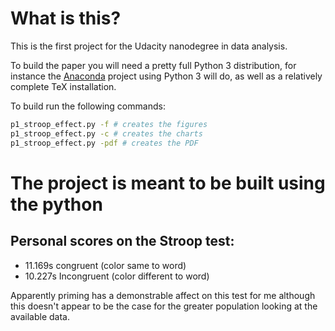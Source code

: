 # What is this?
This is the first project for the Udacity nanodegree in data analysis.  

To build the paper you will need a pretty full Python 3 distribution, for
instance the [Anaconda](https://www.continuum.io/downloads) project using Python 3 will do, as well as a relatively
complete TeX installation.

To build run the following commands:
```bash
p1_stroop_effect.py -f # creates the figures
p1_stroop_effect.py -c # creates the charts
p1_stroop_effect.py -pdf # creates the PDF 
```
# The project is meant to be built using the python 

## Personal scores on the Stroop test:

* 11.169s congruent (color same to word)
* 10.227s Incongruent (color different to word)

Apparently priming has a demonstrable affect on this test for me although this doesn't appear to be the case for the greater population looking at the available data.
